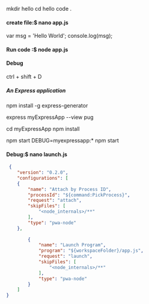 mkdir hello
cd hello
code .

#### create file:$ nano  app.js
var msg = 'Hello World';
console.log(msg);

#### Run code :$ node app.js


#### Debug
ctrl + shift + D


##### An Express application
npm install -g express-generator

express myExpressApp --view pug

cd myExpressApp
npm install

npm start
DEBUG=myexpressapp:* npm start

#### Debug:$ nano launch.js
``` json
 {
    "version": "0.2.0",
    "configurations": [
    {
        "name": "Attach by Process ID",
        "processId": "${command:PickProcess}",
        "request": "attach",
        "skipFiles": [
            "<node_internals>/**"
        ],
        "type": "pwa-node"
    },
    
        {
            "name": "Launch Program",
            "program": "${workspaceFolder}/app.js",
            "request": "launch",
            "skipFiles": [
                "<node_internals>/**"
            ],
            "type": "pwa-node"
        }
    ]
}
```
